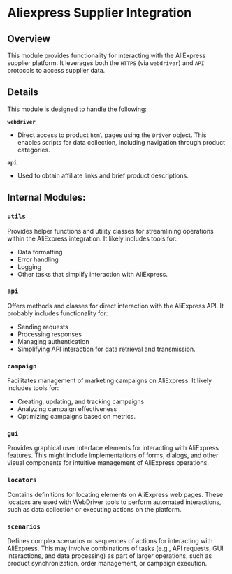 #  Aliexpress Supplier Integration

## Overview

This module provides functionality for interacting with the AliExpress supplier platform. It leverages both the `HTTPS` (via `webdriver`) and `API` protocols to access supplier data. 

## Details

This module is designed to handle the following:

**`webdriver`**
- Direct access to product `html` pages using the `Driver` object. This enables scripts for data collection, including navigation through product categories.

**`api`**
- Used to obtain affiliate links and brief product descriptions.

## Internal Modules:

### `utils`

Provides helper functions and utility classes for streamlining operations within the AliExpress integration. It likely includes tools for:
- Data formatting
- Error handling
- Logging
- Other tasks that simplify interaction with AliExpress.

### `api`

Offers methods and classes for direct interaction with the AliExpress API. It probably includes functionality for:
- Sending requests
- Processing responses
- Managing authentication
- Simplifying API interaction for data retrieval and transmission.

### `campaign`

Facilitates management of marketing campaigns on AliExpress. It likely includes tools for:
- Creating, updating, and tracking campaigns
- Analyzing campaign effectiveness
- Optimizing campaigns based on metrics.

### `gui`

Provides graphical user interface elements for interacting with AliExpress features. This might include implementations of forms, dialogs, and other visual components for intuitive management of AliExpress operations.

### `locators`

Contains definitions for locating elements on AliExpress web pages. These locators are used with WebDriver tools to perform automated interactions, such as data collection or executing actions on the platform.

### `scenarios`

Defines complex scenarios or sequences of actions for interacting with AliExpress. This may involve combinations of tasks (e.g., API requests, GUI interactions, and data processing) as part of larger operations, such as product synchronization, order management, or campaign execution.